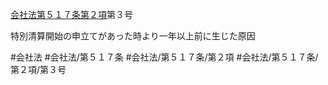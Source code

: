 [会社法第５１７条第２項](会社法＿＿＿＿第５１７条第２項)第３号

特別清算開始の申立てがあった時より一年以上前に生じた原因


#会社法
#会社法/第５１７条
#会社法/第５１７条/第２項
#会社法/第５１７条/第２項/第３号
